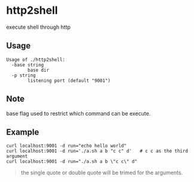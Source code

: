 # http2shell
execute shell through http

## Usage

```
Usage of ./http2shell:
  -base string
        base dir
  -p string
        listening port (default "9001")

```

## Note

base flag used to restrict which command can be execute.

## Example

```
curl localhost:9001 -d run="echo hello world"
curl localhost:9001 -d run='./a.sh a b "c c" d'   # c c as the third argument
curl localhost:9001 -d run="./a.sh a b \"c c\" d"
```

> the single quote or double quote will be trimed for the arguments.
